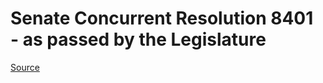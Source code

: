 # Senate Concurrent Resolution 8401 - as passed by the Legislature

[Source](http://lawfilesext.leg.wa.gov/biennium/2021-22/Xml/Bills/Senate%20Passed%20Legislature/8401.PL.xml)